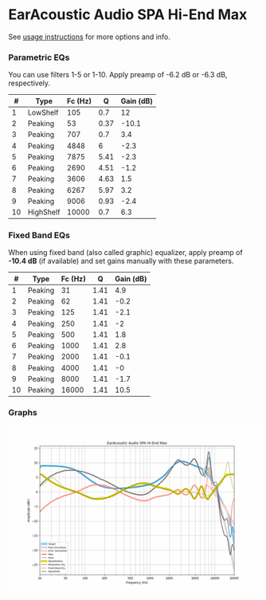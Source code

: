 # EarAcoustic Audio SPA Hi-End Max
See [usage instructions](https://github.com/jaakkopasanen/AutoEq#usage) for more options and info.

### Parametric EQs
You can use filters 1-5 or 1-10. Apply preamp of -6.2 dB or -6.3 dB, respectively.

|   # | Type      |   Fc (Hz) |    Q |   Gain (dB) |
|-----|-----------|-----------|------|-------------|
|   1 | LowShelf  |       105 | 0.7  |        12   |
|   2 | Peaking   |        53 | 0.37 |       -10.1 |
|   3 | Peaking   |       707 | 0.7  |         3.4 |
|   4 | Peaking   |      4848 | 6    |        -2.3 |
|   5 | Peaking   |      7875 | 5.41 |        -2.3 |
|   6 | Peaking   |      2690 | 4.51 |        -1.2 |
|   7 | Peaking   |      3606 | 4.63 |         1.5 |
|   8 | Peaking   |      6267 | 5.97 |         3.2 |
|   9 | Peaking   |      9006 | 0.93 |        -2.4 |
|  10 | HighShelf |     10000 | 0.7  |         6.3 |

### Fixed Band EQs
When using fixed band (also called graphic) equalizer, apply preamp of **-10.4 dB** (if available) and set gains manually with these parameters.

|   # | Type    |   Fc (Hz) |    Q |   Gain (dB) |
|-----|---------|-----------|------|-------------|
|   1 | Peaking |        31 | 1.41 |         4.9 |
|   2 | Peaking |        62 | 1.41 |        -0.2 |
|   3 | Peaking |       125 | 1.41 |        -2.1 |
|   4 | Peaking |       250 | 1.41 |        -2   |
|   5 | Peaking |       500 | 1.41 |         1.8 |
|   6 | Peaking |      1000 | 1.41 |         2.8 |
|   7 | Peaking |      2000 | 1.41 |        -0.1 |
|   8 | Peaking |      4000 | 1.41 |        -0   |
|   9 | Peaking |      8000 | 1.41 |        -1.7 |
|  10 | Peaking |     16000 | 1.41 |        10.5 |

### Graphs
![](./EarAcoustic%20Audio%20SPA%20Hi-End%20Max.png)
